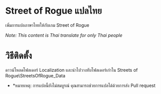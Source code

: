 # Street of Rogue แปลไทย
 เพิ่มการแปลภาษาไทยให้กับเกม Street of Rogue

*Note: This content is Thai translate for only Thai people*


# วิธีติดตั้ง
ดาวน์โหลดโฟลเดอร์ Localization และนำไปวางทับโฟลเดอร์เก่าใน Streets of Rogue\StreetsOfRogue_Data

- *หมายเหตุ: การแปลนี้ยังไม่สมบูรณ์ คุณสามารถช่วยการแปลได้ด้วยการส่ง Pull request
